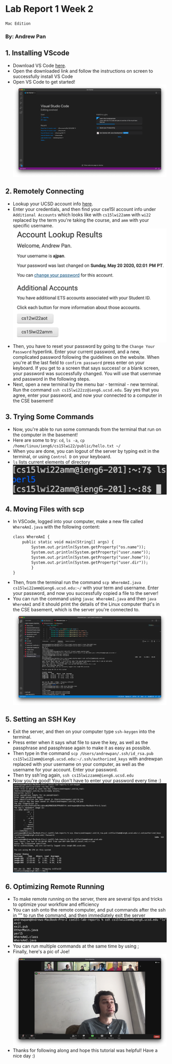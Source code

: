 # Lab Report 1 Week 2
`Mac Edition`
### By: Andrew Pan

## 1. Installing VScode
- Download VS Code [here](https://code.visualstudio.com/download).
- Open the downloaded link and follow the instructions on screen to successfully install VS Code
- Open VS Code to get started! ![VSCode](VSCode.png)
## 2. Remotely Connecting
- Lookup your UCSD account info [here](https://sdacs.ucsd.edu/~icc/index.php). 
- Enter your credentials, and then find your cse15l account info under `Additional Accounts` which looks like with `cs15lwi22amm` with `wi22` replaced by the term you're taking the course, and `amm` with your specific username. ![Account lookup](AccountLookup.png)
- Then, you have to reset your password by going to the `Change Your Password` hyperlink. Enter your current password, and a new, complicated password following the guidelines on the website. When you're at the last field to `confirm password` press enter on your keyboard. If you get to a screen that says success! or a blank screen, your password was successfully changed. You will use that usernmae and password in the following steps. 
- Next, open a new terminal by the menu bar - terminal - new terminal. Run the command ```ssh cs15lwi22zz@ieng6.ucsd.edu```. Say yes that you agree, enter your password, and now your connected to a computer in the CSE basement! 
## 3. Trying Some Commands
- Now, you're able to run some commands from the terminal that run on the computer in the basement! 
- Here are some to try: `cd`, `ls -a`, `cp /home/linux/ieng6/cs15lwi22/public/hello.txt ~/`
- When you are done, you can logout of the server by typing exit in the terminal, or using `Control D` on your keyboard.
- `ls` lists current elements of directory![](ls.png)
## 4. Moving Files with scp
- In VSCode, logged into your computer, make a new file called `WhereAmI.java` with the following content:
    ```
    class WhereAmI {
        public static void main(String[] args) {
            System.out.println(System.getProperty("os.name"));
            System.out.println(System.getProperty("user.name"));
            System.out.println(System.getProperty("user.home"));
            System.out.println(System.getProperty("user.dir"));
            }
    }
    ```
- Then, from the terminal run the command `scp WhereAmI.java cs15lwi22amm@ieng6.ucsd.edu:~/` with your term and username. Enter your password, and now you successfully copied a file to the server! 
- You can run the command using `javac WhereAmI.java` and then `java WhereAmI` and it should print the details of the Linux computer that's in the CSE basement, which is the server you're connected to. ![scp](scp.png)
## 5. Setting an SSH Key
- Exit the server, and then on your computer type `ssh-keygen` into the terminal. 
- Press enter when it says what file to save the key, as well as the passphrase and passphrase again to make it as easy as possible. 
- Then type in the command `scp /Users/andrewpan/.ssh/id_rsa.pub cs15lwi22amm@ieng6.ucsd.edu:~/.ssh/authorized_keys` with andrewpan replaced with your username on your computer, as well as the username for your account. Enter your password. 
- Then try ssh'ing again, `ssh cs15lwizzamm@ieng6.ucsd.edu`
- Now you're good! You don't have to enter your password every time :)![keys](keys.png)
## 6. Optimizing Remote Running
- To make remote running on the server, there are several tips and tricks to optimize your workflow and efficiency
- You can ssh onto the remote computer, and put commands after the ssh in "" to run the command, and then immediately exit the server ![quotes](quotes.png)
- You can run multiple commands at the same time by using ;
- Finally, here's a pic of Joe! 
![Joe](a.png)
- Thanks for following along and hope this tutorial was helpful! Have a nice day :)